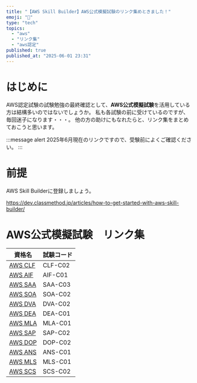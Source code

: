```yaml
---
title: "【AWS Skill Builder】AWS公式模擬試験のリンク集めときました！"
emoji: "💬"
type: "tech"
topics:
  - "aws"
  - "リンク集"
  - "aws認定"
published: true
published_at: "2025-06-01 23:31"
---
```


# はじめに
AWS認定試験の試験勉強の最終確認として、**AWS公式模擬試験**を活用している方は結構多いのではないでしょうか。
私も各試験の前に受けているのですが、毎回迷子になります・・・。
他の方の助けにもなれたらと、リンク集をまとめておこうと思います。

:::message alert
2025年6月現在のリンクですので、受験前によくご確認ください。
:::

# 前提
AWS Skill Builderに登録しましょう。

https://dev.classmethod.jp/articles/how-to-get-started-with-aws-skill-builder/

# AWS公式模擬試験　リンク集

| 資格名                                                                                               | 試験コード |
|----------------------------------------------------------------------------------------------------|------------|
| [AWS CLF](https://explore.skillbuilder.aws/learn/course/external/view/elearning/16792/aws-certified-cloud-practitioner-official-practice-question-set-clf-c02-japanese) | CLF-C02    |
| [AWS AIF](https://explore.skillbuilder.aws/learn/course/internal/view/elearning/19791/Exam-Prep-Official-Practice-Question-Set:-AWS-Certified-AI-Practitioner-AIF-C01-Japanese-)          | AIF-C01    |
| [AWS SAA](https://explore.skillbuilder.aws/learn/course/external/view/elearning/13269/aws-certified-solutions-architect-associate-official-practice-question-set-saa-c03-japanese)          | SAA-C03    |
| [AWS SOA](https://explore.skillbuilder.aws/learn/course/external/view/elearning/12555/aws-certified-sysops-administrator-associate-practice-question-set-soa-c02-japanese)                   | SOA-C02    |
| [AWS DVA](https://explore.skillbuilder.aws/learn/course/external/view/elearning/14060/aws-certified-developer-associate-official-practice-question-set-dva-c02-japanese)                      | DVA-C02    |
| [AWS DEA](https://explore.skillbuilder.aws/learn/course/internal/view/elearning/18145/Exam-Prep-Official-Practice-Question-Set:-AWS-Certified-Data-Engineer-Associate-DEA-C01-Japanese-)       | DEA-C01    |
| [AWS MLA](https://explore.skillbuilder.aws/learn/course/internal/view/elearning/19688/exam-prep-official-practice-question-set-aws-certified-machine-learning-engineer-associate-mla-c01-english) | MLA-C01    |
| [AWS SAP](https://explore.skillbuilder.aws/learn/course/external/view/elearning/13272/aws-certified-solutions-architect-professional-official-practice-question-set-sap-c02-japanese)           | SAP-C02    |
| [AWS DOP](https://explore.skillbuilder.aws/learn/course/external/view/elearning/14541/aws-certified-devops-engineer-professional-official-practice-question-set-dop-c02-japanese)               | DOP-C02    |
| [AWS ANS](https://explore.skillbuilder.aws/learn/course/external/view/elearning/14837/AWS-Certified-Advanced-Networking-Specialty-Official-Practice-Question-Set-ANS-C01-Japanese-)                | ANS-C01    |
| [AWS MLS](https://explore.skillbuilder.aws/learn/course/external/view/elearning/12525/aws-certified-machine-learning-specialty-practice-question-set-mls-c01-japanese)                          | MLS-C01    |
| [AWS SCS](https://explore.skillbuilder.aws/learn/course/external/view/elearning/15232/aws-certified-security-specialty-official-practice-question-set-scs-c02-japanese)                         | SCS-C02    |
